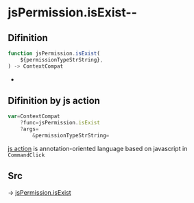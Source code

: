# jsPermission.isExist--

## Difinition

```js.js
function jsPermission.isExist(
	${permissionTypeStrString},
) -> ContextCompat
```

- 


## Difinition by js action

```js.js
var=ContextCompat
	?func=jsPermission.isExist
	?args=
		&permissionTypeStrString=
```

[js action](#) is annotation-oriented language based on javascript in `CommandClick`



## Src

-> [jsPermission.isExist](https://github.com/puutaro/CommandClick/blob/master/app/src/main/java/com/puutaro/commandclick/fragment_lib/terminal_fragment/js_interface/system/JsPermission.kt#L27)


